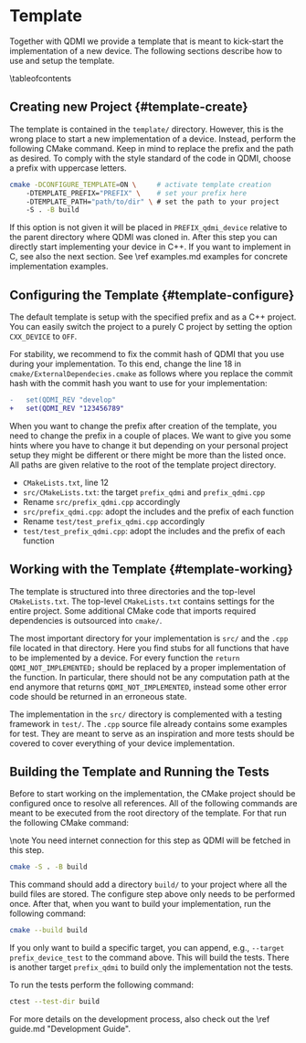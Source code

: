# Template

<!-- IMPORTANT: Keep the line above as the first line. -->
<!-- This file is a static page and included in the ./CMakeLists.txt file. -->

Together with QDMI we provide a template that is meant to kick-start the implementation of a new
device. The following sections describe how to use and setup the template.

\tableofcontents

## Creating new Project {#template-create}

The template is contained in the `template/` directory. However, this is the wrong place to start a
new implementation of a device. Instead, perform the following CMake command. Keep in mind to
replace the prefix and the path as desired. To comply with the style standard of the code in QDMI,
choose a prefix with uppercase letters.

```sh
cmake -DCONFIGURE_TEMPLATE=ON \     # activate template creation
    -DTEMPLATE_PREFIX="PREFIX" \    # set your prefix here
    -DTEMPLATE_PATH="path/to/dir" \ # set the path to your project
    -S . -B build
```

If this option is not given it will be placed in `PREFIX_qdmi_device` relative to the parent
directory where QDMI was cloned in. After this step you can directly start implementing your device
in C++. If you want to implement in C, see also the next section. See \ref examples.md examples for
concrete implementation examples.

## Configuring the Template {#template-configure}

The default template is setup with the specified prefix and as a C++ project. You can easily switch
the project to a purely C project by setting the option `CXX_DEVICE` to `OFF`.

For stability, we recommend to fix the commit hash of QDMI that you use during your implementation.
To this end, change the line 18 in `cmake/ExternalDependecies.cmake` as follows where you replace
the commit hash with the commit hash you want to use for your implementation:

```diff
-   set(QDMI_REV "develop"
+   set(QDMI_REV "123456789"
```

When you want to change the prefix after creation of the template, you need to change the prefix in
a couple of places. We want to give you some hints where you have to change it but depending on your
personal project setup they might be different or there might be more than the listed once. All
paths are given relative to the root of the template project directory.

- `CMakeLists.txt`, line 12
- `src/CMakeLists.txt`: the target `prefix_qdmi` and `prefix_qdmi.cpp`
- Rename `src/prefix_qdmi.cpp` accordingly
- `src/prefix_qdmi.cpp`: adopt the includes and the prefix of each function
- Rename `test/test_prefix_qdmi.cpp` accordingly
- `test/test_prefix_qdmi.cpp`: adopt the includes and the prefix of each function

## Working with the Template {#template-working}

The template is structured into three directories and the top-level `CMakeLists.txt`. The top-level
`CMakeLists.txt` contains settings for the entire project. Some additional CMake code that imports
required dependencies is outsourced into `cmake/`.

The most important directory for your implementation is `src/` and the `.cpp` file located in that
directory. Here you find stubs for all functions that have to be implemented by a device. For every
function the `return QDMI_NOT_IMPLEMENTED;` should be replaced by a proper implementation of the
function. In particular, there should not be any computation path at the end anymore that returns
`QDMI_NOT_IMPLEMENTED`, instead some other error code should be returned in an erroneous state.

The implementation in the `src/` directory is complemented with a testing framework in `test/`. The
`.cpp` source file already contains some examples for test. They are meant to serve as an
inspiration and more tests should be covered to cover everything of your device implementation.

## Building the Template and Running the Tests

Before to start working on the implementation, the CMake project should be configured once to
resolve all references. All of the following commands are meant to be executed from the root
directory of the template. For that run the following CMake command:

\note You need internet connection for this step as QDMI will be fetched in this step.

```sh
cmake -S . -B build
```

This command should add a directory `build/` to your project where all the build files are stored.
The configure step above only needs to be performed once. After that, when you want to build your
implementation, run the following command:

```sh
cmake --build build
```

If you only want to build a specific target, you can append, e.g., `--target prefix_device_test` to
the command above. This will build the tests. There is another target `prefix_qdmi` to build only
the implementation not the tests.

To run the tests perform the following command:

```sh
ctest --test-dir build
```

For more details on the development process, also check out the \ref guide.md "Development Guide".
